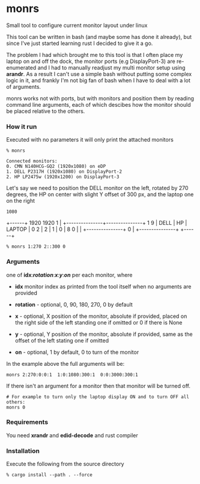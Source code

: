 # monrs
Small tool to configure current monitor layout under linux

This tool can be written in bash (and maybe some has done it already), but since I've just started learning rust I decided to give it a go.

The problem I had which brought me to this tool is that I often place my laptop on and off the dock, the monitor ports
(e.g DisplayPort-3) are re-enumerated and I had to manually readjust my multi monitor setup using **arandr**.
As a result I can't use a simple bash without putting some complex logic in it, and frankly I'm not big fan of bash when
I have to deal with a lot of arguments.

monrs works not with ports, but with monitors and position them by reading command line arguments, each of which descibes how the monitor should be placed relative to the others.

### How it run

Executed with no parameters it will only print the attached monitors
```
% monrs 

Connected monitors:
0. CMN N140HCG-GQ2 (1920x1080) on eDP
1. DELL P2317H (1920x1080) on DisplayPort-2
2. HP LP2475w (1920x1200) on DisplayPort-3

```
Let's say we need to position the DELL monitor on the left, rotated by 270 degrees,
the HP on center with slight Y offset of 300 px, and the laptop one on the right
 
    1080      
  +------+      1920            1920
1 |      +---------------+---------------+  1
9 | DELL |      HP       |    LAPTOP     |  0
2 |  2   |      1        |       0       |  8
0 |      |               +---------------+  0
  |      +---------------+
  +------+

```
% monrs 1:270 2::300 0
```

### Arguments

one of **idx**:***rotation***:***x***:***y***:***on*** per each monitor, where

* **idx** monitor index as printed from the tool itself when no arguments are provided

* **rotation** - optional, 0, 90, 180, 270, 0 by default

* **x** - optional, X position of the monitor, absolute if provided, placed on the right side of the left standing one if omitted or 0 if there is None

* **y** - optional, Y position of the monitor, absolute if provided, same as the offset of the left stating one if omitted

* **on** - optional, 1 by default, 0 to turn of the monitor 

In the example above the full arguments will be:
```
monrs 2:270:0:0:1  1:0:1080:300:1  0:0:3000:300:1
```

If there isn't an argument for a monitor then that monitor will be turned off.

```
# For example to turn only the laptop display ON and to turn OFF all others:
monrs 0
```

### Requirements
You need **xrandr** and **edid-decode** and rust compiler

### Installation
Execute the following from the source directory

```
% cargo install --path . --force
``` 

